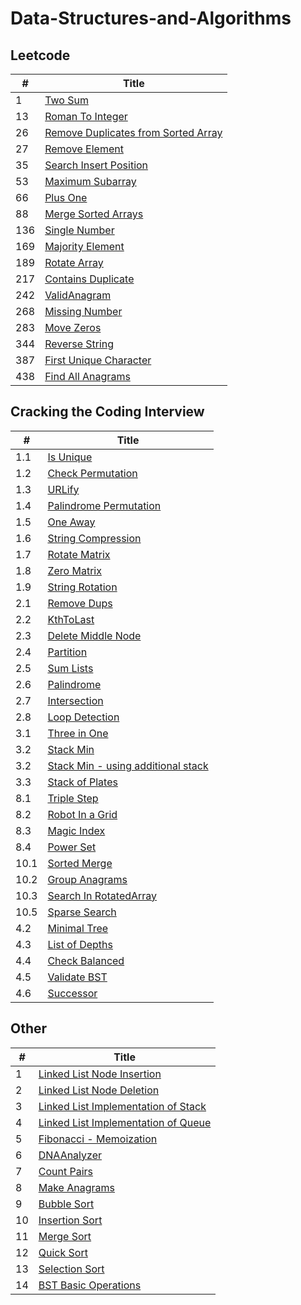 # Data-Structures-and-Algorithms

## Leetcode

 |*#*| Title |
 |---|-------|
1 |[Two Sum](../master/Arrays%20and%20Strings/1.twoSum.py)
13 |[Roman To Integer](../master/Arrays%20and%20Strings/13.RomanToInteger.py)
26 |[Remove Duplicates from Sorted Array](../master/Arrays%20and%20Strings/26.removeDuplicatesFrmSortedArray.py)
27 |[Remove Element](../master/Arrays%20and%20Strings/27.removeElement.py)
35 |[Search Insert Position](../master/Arrays%20and%20Strings/35.searchInsertPosition.py)
53 |[Maximum Subarray](../master/Arrays%20and%20Strings/53.maximumSubarray.py)
66 |[Plus One](../master/Arrays%20and%20Strings/66.plusOne.py)
88 |[Merge Sorted Arrays](../master/Arrays%20and%20Strings/88.MergeSort.py)
136 |[Single Number](../master/Arrays%20and%20Strings/136.SingleNumber.py)
169 |[Majority Element](../master/Arrays%20and%20Strings/169.majorityElement.py)
189 |[Rotate Array](../master/Arrays%20and%20Strings/189.rotateArray.py)
217 |[Contains Duplicate](../master/Arrays%20and%20Strings/217.containsDuplicate.py)
242 |[ValidAnagram](../master/Arrays%20and%20Strings/242.ValidAnagram.py)
268 |[Missing Number](../master/Arrays%20and%20Strings/268.missingNumber.py)
283 |[Move Zeros](../master/Arrays%20and%20Strings/283.moveZeros.py)
344 |[Reverse String](../master/Arrays%20and%20Strings/344.ReverseString.py)
387 |[First Unique Character](../master/Arrays%20and%20Strings/387.FirstUniqueChar.py)
438 |[Find All Anagrams](../master/Arrays%20and%20Strings/438.FindAllAnagrams.py)

## Cracking the Coding Interview

 |*#*| Title |
 |---|-------|
 1.1|[Is Unique](../master/Arrays%20and%20Strings/1.1isUnique.py)
 1.2|[Check Permutation](../master/Arrays%20and%20Strings/1.2checkPermutation.py)
 1.3|[URLify](../master/Arrays%20and%20Strings/1.3URLify.py)
 1.4|[Palindrome Permutation](../master/Arrays%20and%20Strings/1.4palindromePermutation.py)
 1.5|[One Away](../master/Arrays%20and%20Strings/1.5oneAway.py)
 1.6|[String Compression](../master/Arrays%20and%20Strings/1.6stringCompression.py)
 1.7|[Rotate Matrix](../master/Arrays%20and%20Strings/1.7rotateMatrix.py)
 1.8|[Zero Matrix](../master/Arrays%20and%20Strings/1.8zeroMatrix.py)
 1.9|[String Rotation](../master/Arrays%20and%20Strings/1.9stringRotation.py)
 2.1|[Remove Dups](../master/LinkedList/2.1RemoveDups.py)
 2.2|[KthToLast](../master/LinkedList/2.2KthToLast.py)
 2.3|[Delete Middle Node](../master/LinkedList/2.3DeleteMiddleNode.py)
 2.4|[Partition](../master/LinkedList/2.4Partition.py)
 2.5|[Sum Lists](../master/LinkedList/2.5SumLists.py)
 2.6|[Palindrome](../master/LinkedList/2.6Palindrome.py)
 2.7|[Intersection](../master/LinkedList/2.7Intersection.py)
 2.8|[Loop Detection](../master/LinkedList/2.8LoopDetection.py)
 3.1|[Three in One](../master/Stacks%20and%20Queues/3.1ThreeInOne.py)
 3.2|[Stack Min](../master/Stacks%20and%20Queues/3.2StackMin.py)
 3.2|[Stack Min - using additional stack](../master/Stacks%20and%20Queues/3.2StackMin_additionalStack.py)
 3.3|[Stack of Plates](../master/Stacks%20and%20Queues/3.3StackOfPlates.py)
 8.1|[Triple Step](../master/Recursion%20and%20Dynamic%20Programming/8.1TripleStep.py) 
 8.2|[Robot In a Grid](../master/Recursion%20and%20Dynamic%20Programming/8.2RobotInAGrid.py) 
 8.3|[Magic Index](../master/Recursion%20and%20Dynamic%20Programming/8.3MagicIndex.py) 
 8.4|[Power Set](../master/Recursion%20and%20Dynamic%20Programming/8.4PowerSet.py) 
 10.1|[Sorted Merge](../master/Sorting/10.1SortedMerge.py) 
 10.2|[Group Anagrams](../master/Sorting/10.2GroupAnagrams.py) 
 10.3|[Search In RotatedArray](../master/Sorting/10.3SearchInRotatedArray.py) 
 10.5|[Sparse Search](../master/Sorting/10.5SparseSearch.py) 
 4.2|[Minimal Tree](../master/Trees/4.2MinimalTree.py) 
 4.3|[List of Depths](../master/Trees/4.3ListOfDepths.py)
 4.4|[Check Balanced](../master/Trees/4.4CheckBalanced.py)
 4.5|[Validate BST](../master/Trees/4.5ValidateBST.py)
 4.6|[Successor](../master/Trees/4.6Successor.py)

 
 
 ## Other
 |*#*| Title |
 |---|-------|
 1|[Linked List Node Insertion](../master/LinkedList/NodeInsertion.py)
 2|[Linked List Node Deletion](../master/LinkedList/NodeDeletion.py) 
 3|[Linked List Implementation of Stack](../master/Stacks%20and%20Queue/LinkedListImplementationofStack.py)
 4|[Linked List Implementation of Queue](../master/Stacks%20and%20Queue/LinkedListImplementationofQueue.py) 
 5|[Fibonacci - Memoization](../master/Recursion%20and%20Dynamic%20Programming/Fibonacci.py) 
 6|[DNAAnalyzer](../master/Recursion%20and%20Dynamic%20Programming/DNAAnalyzer.py) 
 7|[Count Pairs](../master/Arrays%20and%20Strings/countPairs.py)
 8|[Make Anagrams](../master/Arrays%20and%20Strings/makeAnagrams.py)
 9|[Bubble Sort](../master/Sorting/bubbleSort.py)
 10|[Insertion Sort](../master/Sorting/insertionSort.py	)
 11|[Merge Sort](../master/Sorting/mergeSort.py)
 12|[Quick Sort](../master/Sorting/quickSort.py)
 13|[Selection Sort](../master/Sorting/selectionSort.py)
 14|[BST Basic Operations](../master/Trees/TreesBasicOperations.py)
 



